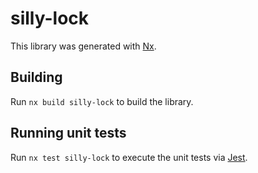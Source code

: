 # silly-lock

This library was generated with [Nx](https://nx.dev).

## Building

Run `nx build silly-lock` to build the library.

## Running unit tests

Run `nx test silly-lock` to execute the unit tests via [Jest](https://jestjs.io).
